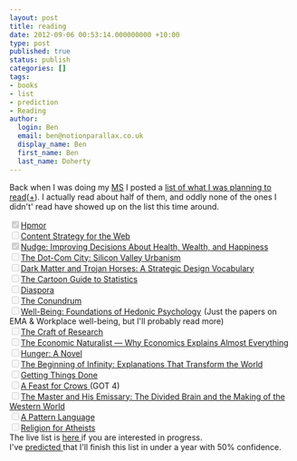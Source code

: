 ```yaml
---
layout: post
title: reading
date: 2012-09-06 00:53:14.000000000 +10:00
type: post
published: true
status: publish
categories: []
tags:
- books
- list
- prediction
- Reading
author:
  login: Ben
  email: ben@notionparallax.co.uk
  display_name: Ben
  first_name: Ben
  last_name: Doherty
---
```

<p>Back when I was doing my <a title="Major study – for those with a lot of patience" href="http://www.notionparallax.co.uk/wordpress/index.php/2011/01/major-study-for-those-with-a-lot-of-patience/">MS</a> I posted a <a title="my reading list" href="http://www.notionparallax.co.uk/wordpress/index.php/2009/09/my-reading-list/">list of what I was planning to read</a>(<a title="‘proper’ books" href="http://www.notionparallax.co.uk/wordpress/index.php/2009/10/proper-books/">+</a>). I actually read about half of them, and oddly none of the ones I didn't' read have showed up on the list this time around.</p>
<div><a title="Harry Potter and the methods of rationality" href="http://hpmor.com/"><input type="checkbox" checked="checked" disabled="disabled" />Hpmor</a></div>
<div><input type="checkbox" disabled="disabled" /><a href="http://www.amazon.com/gp/product/0321620062/ref=as_li_ss_tl?ie=UTF8&amp;camp=1789&amp;creative=390957&amp;creativeASIN=0321620062&amp;linkCode=as2&amp;tag=notioparal-20">Content Strategy for the Web</a><img style="border: none !important; margin: 0px !important;" src="{{ site.baseurl }}/assets/ir?t=notioparal-20&amp;l=as2&amp;o=1&amp;a=0321620062" alt="" width="1" height="1" border="0" /></div>
<div><input type="checkbox" checked="checked" disabled="disabled" /><a href="http://www.amazon.com/gp/product/0300122233/ref=as_li_ss_tl?ie=UTF8&amp;camp=1789&amp;creative=390957&amp;creativeASIN=0300122233&amp;linkCode=as2&amp;tag=notioparal-20">Nudge: Improving Decisions About Health, Wealth, and Happiness</a><img style="border: none !important; margin: 0px !important;" src="{{ site.baseurl }}/assets/ir?t=notioparal-20&amp;l=as2&amp;o=1&amp;a=0300122233" alt="" width="1" height="1" border="0" /></div>
<div><input type="checkbox" disabled="disabled" /><a href="http://www.amazon.com/gp/product/B0085K6UDS/ref=as_li_ss_tl?ie=UTF8&amp;camp=1789&amp;creative=390957&amp;creativeASIN=B0085K6UDS&amp;linkCode=as2&amp;tag=notioparal-20">The Dot-Com City: Silicon Valley Urbanism</a><img style="border: none !important; margin: 0px !important;" src="{{ site.baseurl }}/assets/ir?t=notioparal-20&amp;l=as2&amp;o=1&amp;a=B0085K6UDS" alt="" width="1" height="1" border="0" /></div>
<div><input type="checkbox" disabled="disabled" /><a href="http://www.amazon.com/gp/product/B0085KEVO8/ref=as_li_ss_tl?ie=UTF8&amp;camp=1789&amp;creative=390957&amp;creativeASIN=B0085KEVO8&amp;linkCode=as2&amp;tag=notioparal-20">Dark Matter and Trojan Horses: A Strategic Design Vocabulary</a><img style="border: none !important; margin: 0px !important;" src="{{ site.baseurl }}/assets/ir?t=notioparal-20&amp;l=as2&amp;o=1&amp;a=B0085KEVO8" alt="" width="1" height="1" border="0" /></div>
<div><input type="checkbox" disabled="disabled" /><a href="http://www.amazon.com/gp/product/0062731025/ref=as_li_ss_tl?ie=UTF8&amp;camp=1789&amp;creative=390957&amp;creativeASIN=0062731025&amp;linkCode=as2&amp;tag=notioparal-20">The Cartoon Guide to Statistics</a><img style="border: none !important; margin: 0px !important;" src="{{ site.baseurl }}/assets/ir?t=notioparal-20&amp;l=as2&amp;o=1&amp;a=0062731025" alt="" width="1" height="1" border="0" /></div>
<div><input type="checkbox" disabled="disabled" /><a href="http://www.amazon.com/gp/product/0061057983/ref=as_li_ss_tl?ie=UTF8&amp;camp=1789&amp;creative=390957&amp;creativeASIN=0061057983&amp;linkCode=as2&amp;tag=notioparal-20">Diaspora</a><img style="border: none !important; margin: 0px !important;" src="{{ site.baseurl }}/assets/ir?t=notioparal-20&amp;l=as2&amp;o=1&amp;a=0061057983" alt="" width="1" height="1" border="0" /></div>
<div><input type="checkbox" disabled="disabled" /><a href="http://www.amazon.com/gp/product/1594485615/ref=as_li_ss_tl?ie=UTF8&amp;camp=1789&amp;creative=390957&amp;creativeASIN=1594485615&amp;linkCode=as2&amp;tag=notioparal-20">The Conundrum</a><img style="border: none !important; margin: 0px !important;" src="{{ site.baseurl }}/assets/ir?t=notioparal-20&amp;l=as2&amp;o=1&amp;a=1594485615" alt="" width="1" height="1" border="0" /></div>
<div><input type="checkbox" disabled="disabled" /><a href="http://www.amazon.com/gp/product/0871544237/ref=as_li_ss_tl?ie=UTF8&amp;camp=1789&amp;creative=390957&amp;creativeASIN=0871544237&amp;linkCode=as2&amp;tag=notioparal-20">Well-Being: Foundations of Hedonic Psychology</a><img style="border: none !important; margin: 0px !important;" src="{{ site.baseurl }}/assets/ir?t=notioparal-20&amp;l=as2&amp;o=1&amp;a=0871544237" alt="" width="1" height="1" border="0" /> (Just the papers on EMA &amp; Workplace well-being, but I'll probably read more)</div>
<div><input type="checkbox" disabled="disabled" /><a href="http://www.amazon.com/gp/product/0226065669/ref=as_li_ss_tl?ie=UTF8&amp;camp=1789&amp;creative=390957&amp;creativeASIN=0226065669&amp;linkCode=as2&amp;tag=notioparal-20">The Craft of Research</a><img style="border: none !important; margin: 0px !important;" src="{{ site.baseurl }}/assets/ir?t=notioparal-20&amp;l=as2&amp;o=1&amp;a=0226065669" alt="" width="1" height="1" border="0" /></div>
<div><input type="checkbox" disabled="disabled" /><a href="http://www.amazon.com/gp/product/0753513382/ref=as_li_ss_tl?ie=UTF8&amp;camp=1789&amp;creative=390957&amp;creativeASIN=0753513382&amp;linkCode=as2&amp;tag=notioparal-20">The Economic Naturalist — Why Economics Explains Almost Everything</a><img style="border: none !important; margin: 0px !important;" src="{{ site.baseurl }}/assets/ir?t=notioparal-20&amp;l=as2&amp;o=1&amp;a=0753513382" alt="" width="1" height="1" border="0" /></div>
<div><input type="checkbox" disabled="disabled" /><a href="http://www.amazon.com/gp/product/0374531102/ref=as_li_ss_tl?ie=UTF8&amp;camp=1789&amp;creative=390957&amp;creativeASIN=0374531102&amp;linkCode=as2&amp;tag=notioparal-20">Hunger: A Novel</a><img style="border: none !important; margin: 0px !important;" src="{{ site.baseurl }}/assets/ir?t=notioparal-20&amp;l=as2&amp;o=1&amp;a=0374531102" alt="" width="1" height="1" border="0" /></div>
<div><input type="checkbox" disabled="disabled" /><a href="http://www.amazon.com/gp/product/0143121359/ref=as_li_ss_tl?ie=UTF8&amp;camp=1789&amp;creative=390957&amp;creativeASIN=0143121359&amp;linkCode=as2&amp;tag=notioparal-20">The Beginning of Infinity: Explanations That Transform the World</a><img style="border: none !important; margin: 0px !important;" src="{{ site.baseurl }}/assets/ir?t=notioparal-20&amp;l=as2&amp;o=1&amp;a=0143121359" alt="" width="1" height="1" border="0" /></div>
<div><input type="checkbox" disabled="disabled" /><a href="http://www.amazon.com/gp/product/0143121359/ref=as_li_ss_tl?ie=UTF8&amp;camp=1789&amp;creative=390957&amp;creativeASIN=0143121359&amp;linkCode=as2&amp;tag=notioparal-20">Getting Things Done</a><img style="border: none !important; margin: 0px !important;" src="{{ site.baseurl }}/assets/ir?t=notioparal-20&amp;l=as2&amp;o=1&amp;a=0143121359" alt="" width="1" height="1" border="0" /></div>
<div><input type="checkbox" disabled="disabled" /><a href="http://www.amazon.com/gp/product/0553582038/ref=as_li_ss_tl?ie=UTF8&amp;camp=1789&amp;creative=390957&amp;creativeASIN=0553582038&amp;linkCode=as2&amp;tag=notioparal-20">A Feast for Crows </a>(GOT 4)</div>
<div><input type="checkbox" disabled="disabled" /><a href="http://www.amazon.com/gp/product/0300188374/ref=as_li_ss_tl?ie=UTF8&amp;camp=1789&amp;creative=390957&amp;creativeASIN=0300188374&amp;linkCode=as2&amp;tag=notioparal-20">The Master and His Emissary: The Divided Brain and the Making of the Western World</a><img style="border: none !important; margin: 0px !important;" src="{{ site.baseurl }}/assets/ir?t=notioparal-20&amp;l=as2&amp;o=1&amp;a=0300188374" alt="" width="1" height="1" border="0" /></div>
<div><input type="checkbox" disabled="disabled" /><a href="http://www.amazon.com/gp/product/0195019199/ref=as_li_ss_tl?ie=UTF8&amp;camp=1789&amp;creative=390957&amp;creativeASIN=0195019199&amp;linkCode=as2&amp;tag=notioparal-20">A Pattern Language</a><img style="border: none !important; margin: 0px !important;" src="{{ site.baseurl }}/assets/ir?t=notioparal-20&amp;l=as2&amp;o=1&amp;a=0195019199" alt="" width="1" height="1" border="0" /></div>
<div><input type="checkbox" disabled="disabled" /><a href="http://www.amazon.com/gp/product/0307379108/ref=as_li_ss_tl?ie=UTF8&amp;camp=1789&amp;creative=390957&amp;creativeASIN=0307379108&amp;linkCode=as2&amp;tag=notioparal-20">Religion for Atheists</a><img style="border: none !important; margin: 0px !important;" src="{{ site.baseurl }}/assets/ir?t=notioparal-20&amp;l=as2&amp;o=1&amp;a=0307379108" alt="" width="1" height="1" border="0" /></div>
<div></div>
<div>The live list is <a title="Evernote list" href="https://www.evernote.com/shard/s42/sh/65e44754-dd8a-45af-8883-8d8dc15fa14e/a60dbb7a56df5a1a7f3a9db580f0a7fd">here </a>if you are interested in progress.</div>
<div></div>
<div>I've <a href="http://predictionbook.com/predictions/8143">predicted </a>that I'll finish this list in under a year with 50% confidence.</div>
